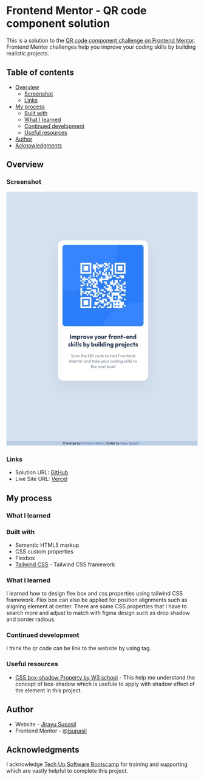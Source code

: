 # Frontend Mentor - QR code component solution

This is a solution to the [QR code component challenge on Frontend Mentor](https://www.frontendmentor.io/challenges/qr-code-component-iux_sIO_H). Frontend Mentor challenges help you improve your coding skills by building realistic projects.

## Table of contents

- [Overview](#overview)
  - [Screenshot](#screenshot)
  - [Links](#links)
- [My process](#my-process)
  - [Built with](#built-with)
  - [What I learned](#what-i-learned)
  - [Continued development](#continued-development)
  - [Useful resources](#useful-resources)
- [Author](#author)
- [Acknowledgments](#acknowledgments)

## Overview

### Screenshot

![Screenshot](./screenshot.jpg)

### Links

- Solution URL: [GitHub](https://github.com/jsupasil/frontend-mentor-newbie-qr-code-component)
- Live Site URL: [Vercel](https://frontend-mentor-newbie-qr-code-component.vercel.app/)

## My process

### What I learned

### Built with

- Semantic HTML5 markup
- CSS custom properties
- Flexbox
- [Tailwind CSS](https://tailwindcss.com/) - Tailwind CSS framework

### What I learned

I learned how to design flex box and css properties using tailwind CSS framework. Flex box can also be applied for position alignments such as aligning element at center. There are some CSS properties that I have to search more and adjust to match with figma design such as drop shadow and border radious.

### Continued development

I think the qr code can be link to the website by using <a> tag.

### Useful resources

- [CSS box-shadow Property by W3 school](https://www.w3schools.com/cssref/css3_pr_box-shadow.php) - This help me understand the concept of box-shadow which is usefule to apply with shadow effect of the element in this project.

## Author

- Website - [Jirayu Supasil](https://github.com/jsupasil)
- Frontend Mentor - [@jsupasil](https://www.frontendmentor.io/profile/jsupasil)

## Acknowledgments

I acknowledge [Tech Up Software Bootscamp](https://www.techupth.com/) for training and supporting which are vastly helpful to complete this project.
